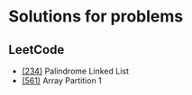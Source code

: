 # Solutions for problems

## LeetCode

- [(234)](https://github.com/Atipico1/Python_Algorithms/blob/master/(Leetcode234)%20Palindrome%20Linked%20List) Palindrome Linked List
- [(561)](https://github.com/Atipico1/Python_Algorithms/blob/master/(Leetcode561)%20Array%20Partition%201.py) Array Partition 1
